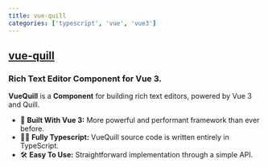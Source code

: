 ```yaml
---
title: vue-quill
categories: ['typescript', 'vue', 'vue3']
---
```

## [vue-quill](https://github.com/vueup/vue-quill)

### Rich Text Editor Component for Vue 3.


**VueQuill** is a **Component** for building rich text editors, powered by Vue 3 and Quill.

- 💚 **Built With Vue 3:** More powerful and performant framework than ever before.
- 🧙‍♂️ **Fully Typescript:** VueQuill source code is written entirely in TypeScript.
- 🛠️ **Easy To Use:** Straightforward implementation through a simple API.
